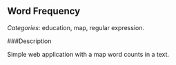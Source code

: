 ## Word Frequency

*Categories*: education, map, regular expression.

###Description

Simple web application with a map word counts in a text.






